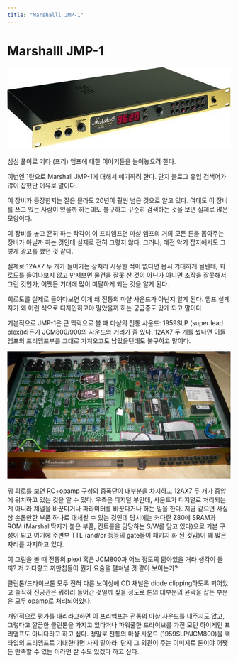 ```yaml
---
title: "Marshalll JMP-1"
---
```

# Marshalll JMP-1

![image](/assets/images/db194a9430b46a0e4de19d0ba9e22bf1.jpg)







심심 풀이로 기타 (프리) 앰프에 대한 이야기들을 늘어놓으려 한다. 




이번엔 1탄으로 Marshall JMP-1에 대해서 얘기하려 한다. 단지 블로그 유입 검색어가 많이 잡혔단 이유로 말이다.




이 장비가 등장한지는 잘은 몰라도 20년이 훨씬 넘은 것으로 알고 있다. 여태도 이 장비를 쓰고 있는 사람이 있을까 하는데도 불구하고 꾸준히 검색하는 것을 보면 실제로 많은 모양이다.




이 장비를 놓고 흔히 하는 착각이 이 프리앰프면 마샬 앰프의 거의 모든 톤을 뽑아주는 장비가 아닐까 하는 것인데 실제로 전혀 그렇지 않다. 그러나, 예전 악기 잡지에서도 그렇게 광고를 했던 것 같다.




실제로 12AX7 두 개가 들어가는 장치라 사용한 적이 없다면 몹시 기대하게 될텐데, 회로도를 들여다보지 않고 만져보면 물건을 잘못 산 것이 아닌가 아니면 조작을 잘못해서 그런 것인가, 어쨋든 기대에 많이 미달하게 되는 것을 알게 된다.




회로도를 실제로 들여다보면 이게 왜 전통의 마샬 사운드가 아닌지 알게 된다. 앰프 설계자가 왜 이런 식으로 디자인하고야 말았을까 하는 궁금증도 갖게 되고 말이다.




기본적으로 JMP-1은 큰 맥락으로 볼 때 마샬의 전통 사운드: 1959SLP (super lead plexi)라든가 JCM800/900의 사운드와 거리가 좀 있다. 12AX7 두 개를 썼다면 이들 앰프의 프리앰프부를 그대로 가져오고도 남았을텐데도 불구하고 말이다. 



![image](/assets/images/812d695a70b2ddecbc83153d7e14c53c.jpg)







위 회로를 보면 RC+opamp 구성의 증폭단이 대부분을 차지하고 12AX7 두 개가 중앙에 위치하고 있는 것을 알 수 있다. 우측은 디지털 부인데, 사운드가 디지털로 처리되는 게 아니라 채널을 바꾼다거나 파라미터를 바꾼다거나 하는 일을 한다. 지금 같으면 사실상 손톱만한 부품 하나로 대체될 수 있는 것인데 당시에는 커다란 Z80에 SRAM과 ROM (Marshall딱지가 붙은 부품, 컨트롤을 담당하는 S/W를 담고 있다)으로 기본 구성이 되고 여기에 주변부 TTL (and/or 등등의 gate들이 패키지 화 된 것임)이 꽤 많은 자리를 차지하고 있다. 




이 그림을 볼 때 전통의 plexi 혹은 JCM800과 어느 정도의 닮아있을 거라 생각이 들까? 저 커다랗고 까만칩들이 뭔가 요술을 펼쳐낼 것 같아 보이는가?




클린톤/드라이브톤 모두 전혀 다른 보이싱에 OD 채널은 diode clipping하도록 되어있고 솔직히 진공관은 뭐하러 들어간 것일까 싶을 정도로 톤의 대부분의 윤곽을 잡는 부분은 모두 opamp로 처리되어있다. 




개인적으로 평가를 내리라고하면 이 프리앰프는 전통의 마샬 사운드를 내주지도 않고, 그렇다고 깔끔한 클린톤을 가지고 있다거나 파워풀한 드라이브를 가진 모던 하이게인 프리앰프도 아니다라고 하고 싶다. 정말로 전통의 마샬 사운드 (1959SLP/JCM800)을 랙 타입의 프리앰프로 기대한다면 사지 말아라. 단지 그 외관이 주는 이미지로 톤이야 어쨋든 만족할 수 있는 이라면 살 수도 있겠다 하고 싶다. 







